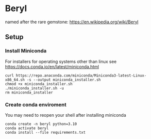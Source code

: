 # Beryl
named after the rare gemstone: https://en.wikipedia.org/wiki/Beryl


## Setup

### Install Miniconda

For installers for operating systems other than linux see https://docs.conda.io/en/latest/miniconda.html

    curl https://repo.anaconda.com/miniconda/Miniconda3-latest-Linux-x86_64.sh -s --output miniconda_installer.sh
    chmod +x miniconda_installer.sh
    ./miniconda_installer.sh -u
    rm miniconda_installer

### Create conda enviroment

You may need to reopen your shell after installing miniconda

    conda create -n beryl python=3.10
    conda activate beryl
    conda install --file requirements.txt

